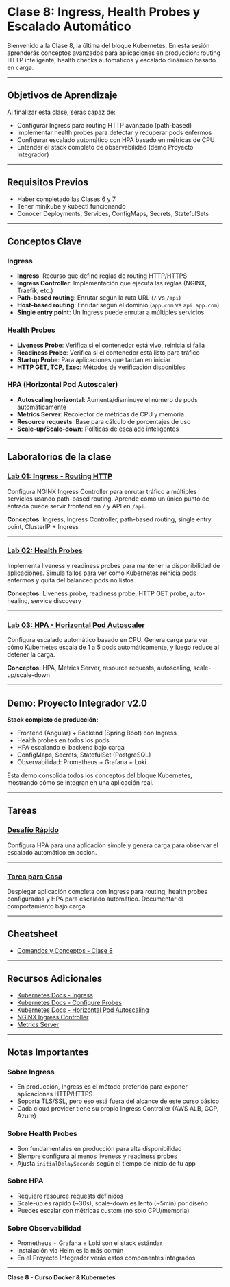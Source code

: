 # Clase 8: Ingress, Health Probes y Escalado Automático

Bienvenido a la Clase 8, la última del bloque Kubernetes. En esta sesión aprenderás conceptos avanzados para aplicaciones en producción: routing HTTP inteligente, health checks automáticos y escalado dinámico basado en carga.

---

## Objetivos de Aprendizaje

Al finalizar esta clase, serás capaz de:

- Configurar Ingress para routing HTTP avanzado (path-based)
- Implementar health probes para detectar y recuperar pods enfermos
- Configurar escalado automático con HPA basado en métricas de CPU
- Entender el stack completo de observabilidad (demo Proyecto Integrador)

---

## Requisitos Previos

- Haber completado las Clases 6 y 7
- Tener minikube y kubectl funcionando
- Conocer Deployments, Services, ConfigMaps, Secrets, StatefulSets

---

## Conceptos Clave

### Ingress

- **Ingress**: Recurso que define reglas de routing HTTP/HTTPS
- **Ingress Controller**: Implementación que ejecuta las reglas (NGINX, Traefik, etc.)
- **Path-based routing**: Enrutar según la ruta URL (`/` vs `/api`)
- **Host-based routing**: Enrutar según el dominio (`app.com` vs `api.app.com`)
- **Single entry point**: Un Ingress puede enrutar a múltiples servicios

### Health Probes

- **Liveness Probe**: Verifica si el contenedor está vivo, reinicia si falla
- **Readiness Probe**: Verifica si el contenedor está listo para tráfico
- **Startup Probe**: Para aplicaciones que tardan en iniciar
- **HTTP GET, TCP, Exec**: Métodos de verificación disponibles

### HPA (Horizontal Pod Autoscaler)

- **Autoscaling horizontal**: Aumenta/disminuye el número de pods automáticamente
- **Metrics Server**: Recolector de métricas de CPU y memoria
- **Resource requests**: Base para cálculo de porcentajes de uso
- **Scale-up/Scale-down**: Políticas de escalado inteligentes

---

## Laboratorios de la clase

### [Lab 01: Ingress - Routing HTTP](labs/01-ingress/)

Configura NGINX Ingress Controller para enrutar tráfico a múltiples servicios usando path-based routing. Aprende cómo un único punto de entrada puede servir frontend en `/` y API en `/api`.

**Conceptos:** Ingress, Ingress Controller, path-based routing, single entry point, ClusterIP + Ingress

---

### [Lab 02: Health Probes](labs/02-health-probes/)

Implementa liveness y readiness probes para mantener la disponibilidad de aplicaciones. Simula fallos para ver cómo Kubernetes reinicia pods enfermos y quita del balanceo pods no listos.

**Conceptos:** Liveness probe, readiness probe, HTTP GET probe, auto-healing, service discovery

---

### [Lab 03: HPA - Horizontal Pod Autoscaler](labs/03-hpa/)

Configura escalado automático basado en CPU. Genera carga para ver cómo Kubernetes escala de 1 a 5 pods automáticamente, y luego reduce al detener la carga.

**Conceptos:** HPA, Metrics Server, resource requests, autoscaling, scale-up/scale-down

---

## Demo: Proyecto Integrador v2.0

**Stack completo de producción:**
- Frontend (Angular) + Backend (Spring Boot) con Ingress
- Health probes en todos los pods
- HPA escalando el backend bajo carga
- ConfigMaps, Secrets, StatefulSet (PostgreSQL)
- Observabilidad: Prometheus + Grafana + Loki

Esta demo consolida todos los conceptos del bloque Kubernetes, mostrando cómo se integran en una aplicación real.

---

## Tareas

### [Desafío Rápido](tareas/desafio-rapido.md)

Configura HPA para una aplicación simple y genera carga para observar el escalado automático en acción.

---

### [Tarea para Casa](tareas/tarea-casa.md)

Desplegar aplicación completa con Ingress para routing, health probes configurados y HPA para escalado automático. Documentar el comportamiento bajo carga.

---

## Cheatsheet

- [Comandos y Conceptos - Clase 8](cheatsheet.md)

---

## Recursos Adicionales

- [Kubernetes Docs - Ingress](https://kubernetes.io/docs/concepts/services-networking/ingress/)
- [Kubernetes Docs - Configure Probes](https://kubernetes.io/docs/tasks/configure-pod-container/configure-liveness-readiness-startup-probes/)
- [Kubernetes Docs - Horizontal Pod Autoscaling](https://kubernetes.io/docs/tasks/run-application/horizontal-pod-autoscale/)
- [NGINX Ingress Controller](https://kubernetes.github.io/ingress-nginx/)
- [Metrics Server](https://github.com/kubernetes-sigs/metrics-server)

---

## Notas Importantes

### Sobre Ingress
- En producción, Ingress es el método preferido para exponer aplicaciones HTTP/HTTPS
- Soporta TLS/SSL, pero eso está fuera del alcance de este curso básico
- Cada cloud provider tiene su propio Ingress Controller (AWS ALB, GCP, Azure)

### Sobre Health Probes
- Son fundamentales en producción para alta disponibilidad
- Siempre configura al menos liveness y readiness probes
- Ajusta `initialDelaySeconds` según el tiempo de inicio de tu app

### Sobre HPA
- Requiere resource requests definidos
- Scale-up es rápido (~30s), scale-down es lento (~5min) por diseño
- Puedes escalar con métricas custom (no solo CPU/memoria)

### Sobre Observabilidad
- Prometheus + Grafana + Loki son el stack estándar
- Instalación via Helm es la más común
- En el Proyecto Integrador verás estos componentes integrados

---

**Clase 8 - Curso Docker & Kubernetes**
